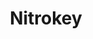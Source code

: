 ---
codehost: https://github.com/nitrokey
facebook: https://facebook.com/nitrokey
linkedin: https://linkedin.com/company/nitrokey
logohandle: nitrokey
sort: nitrokey
title: Nitrokey
twitter: https://x.com/nitrokey
website: https://www.nitrokey.com/
youtube: https://youtube.com/nitrokey
---